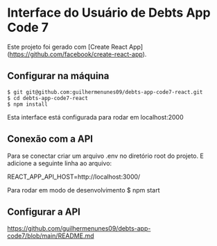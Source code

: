# Interface do Usuário de Debts App Code 7

Este projeto foi gerado com [Create React App] (https://github.com/facebook/create-react-app).

## Configurar na máquina

    $ git git@github.com:guilhermenunes09/debts-app-code7-react.git
    $ cd debts-app-code7-react
    $ npm install

Esta interface está configurada para rodar em localhost:2000

## Conexão com a API

Para se conectar criar um arquivo .env no diretório root do projeto.
E adicione a seguinte linha ao arquivo:

REACT_APP_API_HOST=http://localhost:3000/

Para rodar em modo de desenvolvimento
    $ npm start

## Configurar a API

https://github.com/guilhermenunes09/debts-app-code7/blob/main/README.md

